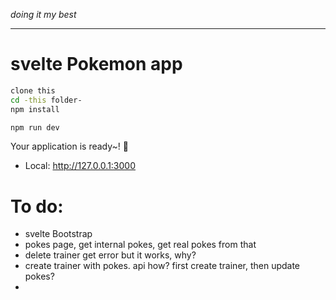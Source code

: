 *doing it my best*

---

# svelte Pokemon app

```bash
clone this
cd -this folder-
npm install

npm run dev 

```

  Your application is ready~! 🚀

  - Local:      http://127.0.0.1:3000

# To do:
- svelte Bootstrap 
- pokes page, get internal pokes, get real pokes from that
- delete trainer get error but it works, why?
- create trainer with pokes. api how? first create trainer, then update pokes?
- 
